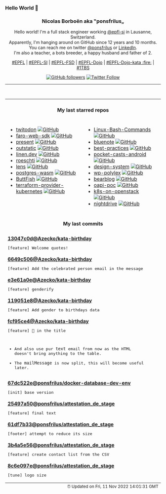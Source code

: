 ### Hello World 👋

<p align="center">
  <!-- use https://avatars.githubusercontent.com/u/176002?v=4 for your default github picture 
  <img src="https://raw.githubusercontent.com/ponsfrilus/ponsfrilus/master/img/ponsfrilus.png" title="Nicolas Borboën aka ‟ponsfrilus„" alt="Nicolas Borboën aka ‟ponsfrilus„" /> -->
  <h3 align="center">
    Nicolas Borboën aka ‟ponsfrilus„
  </h3>
  <p align="center">
    Hello world! I'm a full stack engineer working <a href="https://github.com/epfl-si">@epfl-si</a> in Lausanne, Switzerland.
    <br />Apparently, I'm hanging around on GitHub since 12 years and 10 months.
    <br />You can reach me on twitter <a href="https://twitter.com/ponsfrilus">@ponsfrilus</a> or <a href="http://linkedin.com/in/nicolasborboen">LinkedIn</a>.
    <br />I'm also a teacher, a bots breeder, a happy husband and father of 2.
  </p>
  <p align="center">
    <a href="https://www.epfl.ch">#EPFL</a> | 
    <a href="https://github.com/epfl-si/">#EPFL-SI</a> | 
    <a href="https://github.com/epfl-fsd">#EPFL-FSD</a> | 
    <a href="https://github.com/topics/epfl-dojo">#EPFL-Dojo</a> | 
    <a href="https://github.com/topics/epfl-dojo-kata">#EPFL-Dojo-kata :fire:</a> | 
    <a href="https://en.wikipedia.org/wiki/Indentation_style#Variant:_1TBS_(OTBS)">#1TBS</a>
  </p>
  <p align="center">
    <a href="https://github.com/ponsfrilus"><img alt="GitHub followers" src="https://img.shields.io/github/followers/ponsfrilus?label=Follow%20me%20on%20github&style=social"></a>
    <a href="https://twitter.com/ponsfrilus"><img alt="Twitter Follow" src="https://img.shields.io/twitter/follow/ponsfrilus?label=follow%20me%20on%20twitter&style=social"></a>
  </p>
  </p><hr><table align="center">
<tr>
<td colspan="2" align="center"><h4>My last starred repos</h4></td>
</tr>
<tr>
<td valign="top">
<ul>
<li>
<a href="https://github.com/diddledani/twitodon" title="Twitter to Mastodon account mapping service to aid migration away from Twitter without losing all your followed friends" target="_blank">twitodon</a>&nbsp;<a href="https://github.com/diddledani/twitodon" title="Twitter to Mastodon account mapping service to aid migration away from Twitter without losing all your followed friends" target="_blank"><img src="https://img.shields.io/github/stars/diddledani/twitodon?style=social" alt="GitHub"></a>
</li>
<li>
<a href="https://github.com/grafana/faro-web-sdk" title="The Grafana Faro Web SDK, part of the Grafana Faro project, is a highly configurable web SDK for real user monitoring (RUM) that instruments browser frontend applications to capture observability signals. Frontend telemetry can then be correlated with backend and infrastructure data for full-stack observability." target="_blank">faro-web-sdk</a>&nbsp;<a href="https://github.com/grafana/faro-web-sdk" title="The Grafana Faro Web SDK, part of the Grafana Faro project, is a highly configurable web SDK for real user monitoring (RUM) that instruments browser frontend applications to capture observability signals. Frontend telemetry can then be correlated with backend and infrastructure data for full-stack observability." target="_blank"><img src="https://img.shields.io/github/stars/grafana/faro-web-sdk?style=social" alt="GitHub"></a>
</li>
<li>
<a href="https://github.com/vinayak-mehta/present" title="A terminal-based presentation tool with colors and effects." target="_blank">present</a>&nbsp;<a href="https://github.com/vinayak-mehta/present" title="A terminal-based presentation tool with colors and effects." target="_blank"><img src="https://img.shields.io/github/stars/vinayak-mehta/present?style=social" alt="GitHub"></a>
</li>
<li>
<a href="https://github.com/avitorio/outstatic" title="Outstatic - A static CMS for Next.js" target="_blank">outstatic</a>&nbsp;<a href="https://github.com/avitorio/outstatic" title="Outstatic - A static CMS for Next.js" target="_blank"><img src="https://img.shields.io/github/stars/avitorio/outstatic?style=social" alt="GitHub"></a>
</li>
<li>
<a href="https://github.com/Linen-dev/linen.dev" title="Google-searchable Slack alternative for Communities" target="_blank">linen.dev</a>&nbsp;<a href="https://github.com/Linen-dev/linen.dev" title="Google-searchable Slack alternative for Communities" target="_blank"><img src="https://img.shields.io/github/stars/Linen-dev/linen.dev?style=social" alt="GitHub"></a>
</li>
<li>
<a href="https://github.com/Georg-code/roeschti" title="Rust programming, in Swissgerman" target="_blank">roeschti</a>&nbsp;<a href="https://github.com/Georg-code/roeschti" title="Rust programming, in Swissgerman" target="_blank"><img src="https://img.shields.io/github/stars/Georg-code/roeschti?style=social" alt="GitHub"></a>
</li>
<li>
<a href="https://github.com/lensapp/lens" title="Lens - The way the world runs Kubernetes" target="_blank">lens</a>&nbsp;<a href="https://github.com/lensapp/lens" title="Lens - The way the world runs Kubernetes" target="_blank"><img src="https://img.shields.io/github/stars/lensapp/lens?style=social" alt="GitHub"></a>
</li>
<li>
<a href="https://github.com/snaplet/postgres-wasm" title="A PostgresQL server running in your browser" target="_blank">postgres-wasm</a>&nbsp;<a href="https://github.com/snaplet/postgres-wasm" title="A PostgresQL server running in your browser" target="_blank"><img src="https://img.shields.io/github/stars/snaplet/postgres-wasm?style=social" alt="GitHub"></a>
</li>
<li>
<a href="https://github.com/RonSijm/ButtFish" title="Effortlessly transmitting Morse Code of chess moves to your butthole 💝" target="_blank">ButtFish</a>&nbsp;<a href="https://github.com/RonSijm/ButtFish" title="Effortlessly transmitting Morse Code of chess moves to your butthole 💝" target="_blank"><img src="https://img.shields.io/github/stars/RonSijm/ButtFish?style=social" alt="GitHub"></a>
</li>
<li>
<a href="https://github.com/hashicorp/terraform-provider-kubernetes" title="Terraform Kubernetes provider" target="_blank">terraform-provider-kubernetes</a>&nbsp;<a href="https://github.com/hashicorp/terraform-provider-kubernetes" title="Terraform Kubernetes provider" target="_blank"><img src="https://img.shields.io/github/stars/hashicorp/terraform-provider-kubernetes?style=social" alt="GitHub"></a>
</li>
</ul>
<img width="450" height="1" /></td>
<td valign="top">
<ul>
<li>
<a href="https://github.com/trinib/Linux-Bash-Commands" title=":godmode: Ultimate list of Linux bash commands " target="_blank">Linux-Bash-Commands</a>&nbsp;<a href="https://github.com/trinib/Linux-Bash-Commands" title=":godmode: Ultimate list of Linux bash commands " target="_blank"><img src="https://img.shields.io/github/stars/trinib/Linux-Bash-Commands?style=social" alt="GitHub"></a>
</li>
<li>
<a href="https://github.com/xentenza/bluenote" title="Data visualization of Blue Note Records from 1939 to 2007." target="_blank">bluenote</a>&nbsp;<a href="https://github.com/xentenza/bluenote" title="Data visualization of Blue Note Records from 1939 to 2007." target="_blank"><img src="https://img.shields.io/github/stars/xentenza/bluenote?style=social" alt="GitHub"></a>
</li>
<li>
<a href="https://github.com/cnumr/best-practices" title="115 Web Ecodesign Best Practices" target="_blank">best-practices</a>&nbsp;<a href="https://github.com/cnumr/best-practices" title="115 Web Ecodesign Best Practices" target="_blank"><img src="https://img.shields.io/github/stars/cnumr/best-practices?style=social" alt="GitHub"></a>
</li>
<li>
<a href="https://github.com/Automattic/pocket-casts-android" title="Pocket Casts Android 🎧" target="_blank">pocket-casts-android</a>&nbsp;<a href="https://github.com/Automattic/pocket-casts-android" title="Pocket Casts Android 🎧" target="_blank"><img src="https://img.shields.io/github/stars/Automattic/pocket-casts-android?style=social" alt="GitHub"></a>
</li>
<li>
<a href="https://github.com/swisspost/design-system" title="The Swiss Post Design System pattern library for a consistent and accessible user experience across the web platform." target="_blank">design-system</a>&nbsp;<a href="https://github.com/swisspost/design-system" title="The Swiss Post Design System pattern library for a consistent and accessible user experience across the web platform." target="_blank"><img src="https://img.shields.io/github/stars/swisspost/design-system?style=social" alt="GitHub"></a>
</li>
<li>
<a href="https://github.com/epfl-si/wp-polylex" title="Manage and serve the list of EPFL lexes" target="_blank">wp-polylex</a>&nbsp;<a href="https://github.com/epfl-si/wp-polylex" title="Manage and serve the list of EPFL lexes" target="_blank"><img src="https://img.shields.io/github/stars/epfl-si/wp-polylex?style=social" alt="GitHub"></a>
</li>
<li>
<a href="https://github.com/HermanMartinus/bearblog" title="Free, no-nonsense, super fast blogging." target="_blank">bearblog</a>&nbsp;<a href="https://github.com/HermanMartinus/bearblog" title="Free, no-nonsense, super fast blogging." target="_blank"><img src="https://img.shields.io/github/stars/HermanMartinus/bearblog?style=social" alt="GitHub"></a>
</li>
<li>
<a href="https://github.com/camptocamp/oapi-poc" title="OGC API & STAC - Proof of Concept" target="_blank">oapi-poc</a>&nbsp;<a href="https://github.com/camptocamp/oapi-poc" title="OGC API & STAC - Proof of Concept" target="_blank"><img src="https://img.shields.io/github/stars/camptocamp/oapi-poc?style=social" alt="GitHub"></a>
</li>
<li>
<a href="https://github.com/infraly/k8s-on-openstack" title="An opinionated way to deploy a Kubernetes cluster on top of an OpenStack cloud." target="_blank">k8s-on-openstack</a>&nbsp;<a href="https://github.com/infraly/k8s-on-openstack" title="An opinionated way to deploy a Kubernetes cluster on top of an OpenStack cloud." target="_blank"><img src="https://img.shields.io/github/stars/infraly/k8s-on-openstack?style=social" alt="GitHub"></a>
</li>
<li>
<a href="https://github.com/jes/nightdrive" title="Night-time driving simulation" target="_blank">nightdrive</a>&nbsp;<a href="https://github.com/jes/nightdrive" title="Night-time driving simulation" target="_blank"><img src="https://img.shields.io/github/stars/jes/nightdrive?style=social" alt="GitHub"></a>
</li>
</ul>
<img width="450" height="1" /></td>
</tr>
<tr>
<td colspan="2" align="center"><h4>My last commits</h4></td>
</tr>
<tr>
        <td colspan="2">
          <div><strong><a href="https://api.github.com/repos/Azecko/kata-birthday/commits/13047c0defa4780f839dee8a3afcd56ca4d0762f" title="2022-11-09T13:27:10.000+01:00" target="_blank">13047c0d</a><a href="https://github.com/Azecko">@Azecko</a><a href="https://github.com/Azecko/kata-birthday" title="Kata-birthday from @epfl-dojo">/kata-birthday</a></strong></div>
          <pre>[feature] Welcome quotes!</pre>
        </td>
        </tr><tr>
        <td colspan="2">
          <div><strong><a href="https://api.github.com/repos/Azecko/kata-birthday/commits/6649c50692c3df1c65cb013308816ae3c34f0c82" title="2022-11-09T12:56:21.000+01:00" target="_blank">6649c506</a><a href="https://github.com/Azecko">@Azecko</a><a href="https://github.com/Azecko/kata-birthday" title="Kata-birthday from @epfl-dojo">/kata-birthday</a></strong></div>
          <pre>[feature] Add the celebrated person email in the message</pre>
        </td>
        </tr><tr>
        <td colspan="2">
          <div><strong><a href="https://api.github.com/repos/Azecko/kata-birthday/commits/e3e61a0ea21ed407503894b2d825435cb1b4318a" title="2022-11-09T12:49:41.000+01:00" target="_blank">e3e61a0e</a><a href="https://github.com/Azecko">@Azecko</a><a href="https://github.com/Azecko/kata-birthday" title="Kata-birthday from @epfl-dojo">/kata-birthday</a></strong></div>
          <pre>[feature] genderify</pre>
        </td>
        </tr><tr>
        <td colspan="2">
          <div><strong><a href="https://api.github.com/repos/Azecko/kata-birthday/commits/119051e8500fa16699f85a0e21baf68a455395db" title="2022-11-09T12:45:05.000+01:00" target="_blank">119051e8</a><a href="https://github.com/Azecko">@Azecko</a><a href="https://github.com/Azecko/kata-birthday" title="Kata-birthday from @epfl-dojo">/kata-birthday</a></strong></div>
          <pre>[feature] Add gender to birthdays data</pre>
        </td>
        </tr><tr>
        <td colspan="2">
          <div><strong><a href="https://api.github.com/repos/Azecko/kata-birthday/commits/fcf95ce461da025d261eaa712bb7cf1c1b56c9cc" title="2022-11-09T12:42:24.000+01:00" target="_blank">fcf95ce4</a><a href="https://github.com/Azecko">@Azecko</a><a href="https://github.com/Azecko/kata-birthday" title="Kata-birthday from @epfl-dojo">/kata-birthday</a></strong></div>
          <pre>[feature] 🎂 in the title

* And also use pur `text` email from now as the HTML doesn't bring 
anything to the table.
* The `mailMessage` is now split, this will become useful later.</pre>
        </td>
        </tr><tr>
        <td colspan="2">
          <div><strong><a href="https://api.github.com/repos/ponsfrilus/docker-database-dev-env/commits/67dc522eddb81c1194f0ef65f730f8babefb235a" title="2022-11-08T12:29:29.000+01:00" target="_blank">67dc522e</a><a href="https://github.com/ponsfrilus">@ponsfrilus</a><a href="https://github.com/ponsfrilus/docker-database-dev-env" title="DDDE — Docker Database Development Environment">/docker-database-dev-env</a></strong></div>
          <pre>[init] base version</pre>
        </td>
        </tr><tr>
        <td colspan="2">
          <div><strong><a href="https://api.github.com/repos/ponsfrilus/attestation_de_stage/commits/25497a50b5be801b248127473f03050b278197ff" title="2022-10-27T09:30:13.000+02:00" target="_blank">25497a50</a><a href="https://github.com/ponsfrilus">@ponsfrilus</a><a href="https://github.com/ponsfrilus/attestation_de_stage" title="null">/attestation_de_stage</a></strong></div>
          <pre>[feature] final text</pre>
        </td>
        </tr><tr>
        <td colspan="2">
          <div><strong><a href="https://api.github.com/repos/ponsfrilus/attestation_de_stage/commits/61df7b3346a0f2c5055aaa8c30af80dfbe8bc253" title="2022-10-27T09:29:56.000+02:00" target="_blank">61df7b33</a><a href="https://github.com/ponsfrilus">@ponsfrilus</a><a href="https://github.com/ponsfrilus/attestation_de_stage" title="null">/attestation_de_stage</a></strong></div>
          <pre>[footer] attempt to reduce its size</pre>
        </td>
        </tr><tr>
        <td colspan="2">
          <div><strong><a href="https://api.github.com/repos/ponsfrilus/attestation_de_stage/commits/3b4a5e56473a8729c9f3dfd6576cdd928f84cd6c" title="2022-10-25T10:34:06.000+02:00" target="_blank">3b4a5e56</a><a href="https://github.com/ponsfrilus">@ponsfrilus</a><a href="https://github.com/ponsfrilus/attestation_de_stage" title="null">/attestation_de_stage</a></strong></div>
          <pre>[feature] create contact list from the CSV</pre>
        </td>
        </tr><tr>
        <td colspan="2">
          <div><strong><a href="https://api.github.com/repos/ponsfrilus/attestation_de_stage/commits/8c6e097eb252d4e157895c026e10184e587bfee4" title="2022-10-24T18:40:05.000+02:00" target="_blank">8c6e097e</a><a href="https://github.com/ponsfrilus">@ponsfrilus</a><a href="https://github.com/ponsfrilus/attestation_de_stage" title="null">/attestation_de_stage</a></strong></div>
          <pre>[tune] logo size</pre>
        </td>
        </tr><tfoot>
<tr>
<td colspan="2" align="right">
<img width="900" height="1" />
<small>⏰ Updated on Fri, 11 Nov 2022 14:01:31 GMT</small>
</td>
</tr>
</tfoot>
<br />
</table>
